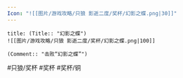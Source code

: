 ```yaml
---
Icon: "![[图片/游戏攻略/只狼 影逝二度/奖杯/幻影之蝶.png|30]]"
---
```

```ad-common-bronze-trophy
title: (Title:: "幻影之蝶")
![[图片/游戏攻略/只狼 影逝二度/奖杯/幻影之蝶.png|100]]

(Comment:: "击败“幻影之蝶”")
```

#只狼/奖杯 #奖杯 #奖杯/铜
